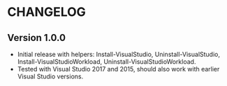 ﻿# CHANGELOG

## Version 1.0.0

- Initial release with helpers: Install-VisualStudio, Uninstall-VisualStudio, Install-VisualStudioWorkload, Uninstall-VisualStudioWorkload.
- Tested with Visual Studio 2017 and 2015, should also work with earlier Visual Studio versions.
